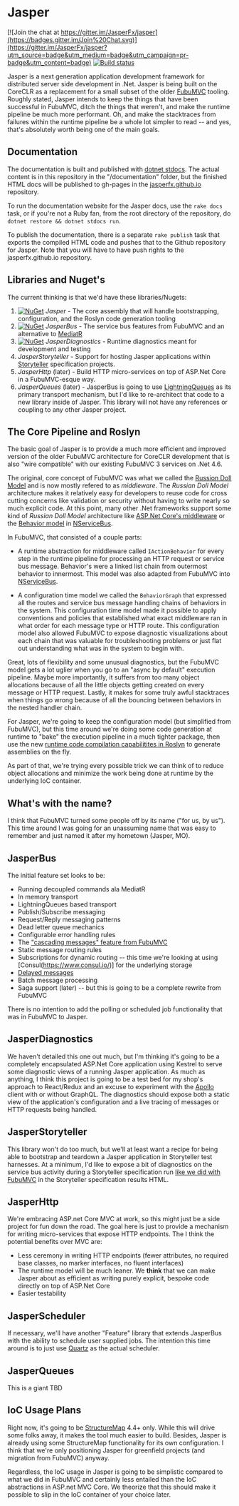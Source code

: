 Jasper
======

[![Join the chat at https://gitter.im/JasperFx/jasper](https://badges.gitter.im/Join%20Chat.svg)](https://gitter.im/JasperFx/jasper?utm_source=badge&utm_medium=badge&utm_campaign=pr-badge&utm_content=badge)
[![Build status](https://ci.appveyor.com/api/projects/status/o23fp3diks7024x9?svg=true)](https://ci.appveyor.com/project/jasper-ci/jasper)




Jasper is a next generation application development framework for distributed server side development in .Net. Jasper is being built on the CoreCLR as a replacement for a small subset of the older [FubuMVC](https://fubumvc.github.io) tooling. Roughly stated, Jasper
intends to keep the things that have been successful in FubuMVC, ditch the things that weren't, and make the runtime pipeline
be much more performant. Oh, and make the stacktraces from failures within the runtime pipeline be a whole lot simpler to read -- and yes, that's absolutely worth being one of the main goals.

## Documentation

The documentation is built and published with [dotnet stdocs](http://storyteller.github.io/documentation/docs/). The actual content is
in this repository in the "/documentation" folder, but the finished HTML docs will be published to gh-pages in the
[jasperfx.github.io](https://github.com/JasperFx/jasperfx.github.io) repository.

To run the documentation website for the Jasper docs, use the `rake docs` task, or if you're not a Ruby fan, from the
root directory of the repository, do `dotnet restore && dotnet stdocs run`.

To publish the documentation, there is a separate `rake publish` task that exports the compiled HTML code and pushes that to the Github
repository for Jasper. Note that you will have to have push rights to the jasperfx.github.io repository.





## Libraries and Nuget's

The current thinking is that we'd have these libraries/Nugets:

1. [![NuGet](https://img.shields.io/nuget/v/Jasper.svg)](https://www.nuget.org/packages/Jasper/) _Jasper_ - The core assembly that will handle bootstrapping, configuration, and the Roslyn code generation tooling
1. [![NuGet](https://img.shields.io/nuget/v/JasperBus.svg)](https://www.nuget.org/packages/JasperBus/) _JasperBus_ - The service bus features from FubuMVC and an alternative to [MediatR](https://github.com/jbogard/MediatR)
1. [![NuGet](https://img.shields.io/nuget/v/Jasper.Diagnostics.svg)](https://www.nuget.org/packages/Jasper.Diagnostics/) _JasperDiagnostics_ - Runtime diagnostics meant for development and testing
1. _JasperStoryteller_ - Support for hosting Jasper applications within
   [Storyteller](http://storyteller.github.io) specification projects.
1. _JasperHttp_ (later) - Build HTTP micro-services on top of ASP.Net Core in a FubuMVC-esque way.
1. _JasperQueues_ (later) - JasperBus is going to use [LightningQueues](https://github.com/LightningQueues/LightningQueues) as its
   primary transport mechanism, but I'd like to re-architect that code to a new library inside of Jasper. This library will
   not have any references or coupling to any other Jasper project.

## The Core Pipeline and Roslyn

The basic goal of Jasper is to provide a much more efficient and improved version of the older FubuMVC architecture for
CoreCLR development that is also "wire compatible" with our existing FubuMVC 3 services on .Net 4.6.

The original, core concept of FubuMVC was what we called the [Russion Doll Model](http://codebetter.com/jeremymiller/2011/01/09/fubumvcs-internal-runtime-the-russian-doll-model-and-how-it-compares-to-asp-net-mvc-and-openrasta/) and is now mostly refered to as _middleware_. The _Russian Doll Model_ architecture makes it relatively easy for developers to reuse code for cross cutting concerns
like validation or security without having to write nearly so much explicit code. At this point, many other .Net frameworks support
some kind of _Russian Doll Model_ architecture like [ASP.Net Core's middleware](https://docs.microsoft.com/en-us/aspnet/core/fundamentals/middleware) or the [Behavior model](https://docs.particular.net/nservicebus/pipeline/manipulate-with-behaviors) in [NServiceBus](https://particular.net/nservicebus).


In FubuMVC, that consisted of a couple parts:

* A runtime abstraction for middleware called `IActionBehavior` for every step in the runtime pipeline for processing an HTTP request   or service bus message. Behavior's were a linked list chain from outermost behavior to innermost. This model was also adapted from    FubuMVC into [NServiceBus](https://particular.net/nservicebus).

* A configuration time model we called the `BehaviorGraph` that expressed all the routes and service bus message handling chains of
  behaviors in the system. This configuration time model made it possible to apply conventions and policies that established
  what exact middleware ran in what order for each message type or HTTP route. This configuration model also allowed FubuMVC to
  expose diagnostic visualizations about each chain that was valuable for troubleshooting problems or just flat out understanding
  what was in the system to begin with.

Great, lots of flexibility and some unusual diagnostics, but the FubuMVC model gets a lot uglier when you go to an "async by default" execution pipeline. Maybe more importantly, it suffers from too many object allocations because of all the little objects getting created on every message or HTTP request. Lastly, it makes for some truly awful stacktraces when things go wrong because of all the bouncing between behaviors in the nested handler chain.

For Jasper, we're going to keep the configuration model (but simplified from FubuMVC), but this time around
we're doing some code generation at runtime to "bake" the execution pipeline in a much tighter package, then use the
new [runtime code compilation capabilitites in Roslyn](https://jeremydmiller.com/2015/11/11/using-roslyn-for-runtime-code-generation-in-marten/) to generate assemblies on the fly.

As part of that, we're trying every possible trick we can think of to reduce object allocations and minimize the work being done
at runtime by the underlying IoC container.


## What's with the name?

I think that FubuMVC turned some people off by its name ("for us, by us"). This time around I was going for an
unassuming name that was easy to remember and just named it after my hometown (Jasper, MO).


## JasperBus

The initial feature set looks to be:

* Running decoupled commands ala MediatR
* In memory transport
* LightningQueues based transport
* Publish/Subscribe messaging
* Request/Reply messaging patterns
* Dead letter queue mechanics
* Configurable error handling rules
* The ["cascading messages" feature from FubuMVC](https://fubumvc.github.io/documentation/servicebus/cascading/)
* Static message routing rules
* Subscriptions for dynamic routing -- this time we're looking at using [Consul(https://www.consul.io/)] for the underlying storage
* [Delayed messages](https://fubumvc.github.io/documentation/servicebus/delayed/)
* Batch message processing
* Saga support (later) -- but this is going to be a complete rewrite from FubuMVC

There is no intention to add the polling or scheduled job functionality that was in FubuMVC to Jasper.


## JasperDiagnostics

We haven't detailed this one out much, but I'm thinking it's going to be a completely encapsulated ASP.Net Core
application using Kestrel to serve some diagnostic views of a running Jasper application. As much as anything,
I think this project is going to be a test bed for my shop's approach to React/Redux and an excuse to experiment
with the [Apollo](http://dev.apollodata.com/react/) client with or without GraphQL. The diagnostics should expose
both a static view of the application's configuration and a live tracing of messages or HTTP requests being handled.


## JasperStoryteller

This library won't do too much, but we'll at least want a recipe for being able to bootstrap and teardown a Jasper
application in Storyteller test harnesses. At a minimum, I'd like to expose a bit of diagnostics on the service
bus activity during a Storyteller specification run [like we did with FubuMVC](https://jeremydmiller.com/2016/05/17/reliable-and-debuggable-automated-testing-of-message-based-systems-in-a-crazy-async-world/)
in the Storyteller specification results HTML.


## JasperHttp

We're embracing ASP.net Core MVC at work, so this might just be a side project for fun down the road. The goal here is just to
provide a mechanism for writing micro-services that expose HTTP endpoints. The  I think the potential benefits over MVC are:

* Less ceremony in writing HTTP endpoints (fewer attributes, no required base classes, no marker interfaces, no fluent interfaces)
* The runtime model will be much leaner. We **think** that we can make Jasper about as efficient as writing purely explicit, bespoke
  code directly on top of ASP.Net Core
* Easier testability


## JasperScheduler

If necessary, we'll have another "Feature" library that extends JasperBus with the ability
to schedule user supplied jobs. The intention this time around is to just use [Quartz](https://www.quartz-scheduler.net/) as the actual scheduler.


## JasperQueues

This is a giant TBD


## IoC Usage Plans

Right now, it's going to be [StructureMap](http://structuremap.github.io) 4.4+ only. While this will drive some folks away,
it makes the tool much easier to build. Besides, Jasper is already using some StructureMap functionality for its own configuration.
I think that we're only positioning Jasper for greenfield projects (and migration from FubuMVC) anyway.

Regardless, the IoC usage in Jasper is going to be simplistic compared to what we did in FubuMVC and certainly less entailed
than the IoC abstractions in ASP.net MVC Core. We theorize that this should make it possible to slip in the IoC container of
your choice later.
